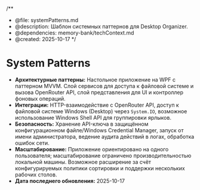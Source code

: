 /**
 * @file: systemPatterns.md
 * @description: Шаблон системных паттернов для Desktop Organizer.
 * @dependencies: memory-bank/techContext.md
 * @created: 2025-10-17
 */

# System Patterns

- **Архитектурные паттерны:** Настольное приложение на WPF с паттерном MVVM. Слой сервисов для доступа к файловой системе и вызова OpenRouter API, слой представления для UI и контроллер фоновых операций.
- **Интеграции:** HTTP-взаимодействие с OpenRouter API, доступ к файловой системе Windows (Desktop) через `System.IO`, возможное использование Windows Shell API для группировки ярлыков.
- **Безопасность:** Хранение API-ключа в защищённом конфигурационном файле/Windows Credential Manager, запуск от имени администратора, ведение аудита действий в логах, обработка ошибок сети.
- **Масштабирование:** Приложение ориентировано на одного пользователя; масштабирование ограничено производительностью локальной машины. Возможное расширение за счёт конфигурируемых политики сортировки и поддержки нескольких рабочих столов.
- **Дата последнего обновления:** 2025-10-17

